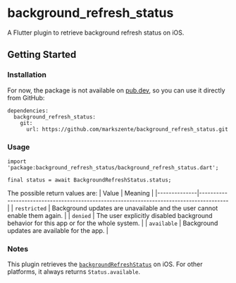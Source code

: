 # background_refresh_status

A Flutter plugin to retrieve background refresh status on iOS.

## Getting Started

### Installation
For now, the package is not available on [pub.dev](https://pub.dev), so you can use it directly from GitHub:

```
dependencies:
  background_refresh_status:
    git: 
      url: https://github.com/markszente/background_refresh_status.git
```

### Usage

```
import 'package:background_refresh_status/background_refresh_status.dart';

final status = await BackgroundRefreshStatus.status;
```

The possible return values are:
| Value        | Meaning                                                                                |
|--------------|----------------------------------------------------------------------------------------|
| `restricted` | Background updates are unavailable and the user cannot enable them again.              |
| `denied`     | The user explicitly disabled background behavior for this app or for the whole system. |
| `available`  | Background updates are available for the app.                                          |

### Notes
This plugin retrieves the [`backgroundRefreshStatus`](https://developer.apple.com/documentation/uikit/uiapplication/1622994-backgroundrefreshstatus) on iOS. For other platforms, it always returns `Status.available`.
